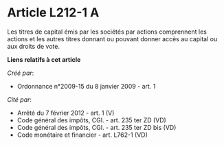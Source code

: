 # Article L212-1 A

Les titres de capital émis par les sociétés par actions comprennent les actions et les autres titres donnant ou pouvant
donner accès au capital ou aux droits de vote.

**Liens relatifs à cet article**

_Créé par_:

  - Ordonnance n°2009-15 du 8 janvier 2009 - art. 1

_Cité par_:

  - Arrêté du 7 février 2012 - art. 1 (V)
  - Code général des impôts, CGI. - art. 235 ter ZD (VD)
  - Code général des impôts, CGI. - art. 235 ter ZD bis (VD)
  - Code monétaire et financier - art. L762-1 (VD)
